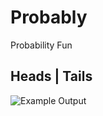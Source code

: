 # Probably
Probability Fun

## Heads | Tails
![Example Output](https://raw.guthubusercontent.com/1amTylersMind/Probably/master/HeadsOrTails.png) 

